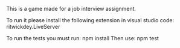 This is a game made for a job interview assignment.

To run it please install the following extension in visual studio code: ritwickdey.LiveServer

To run the tests you must run: npm install
Then use: npm test
